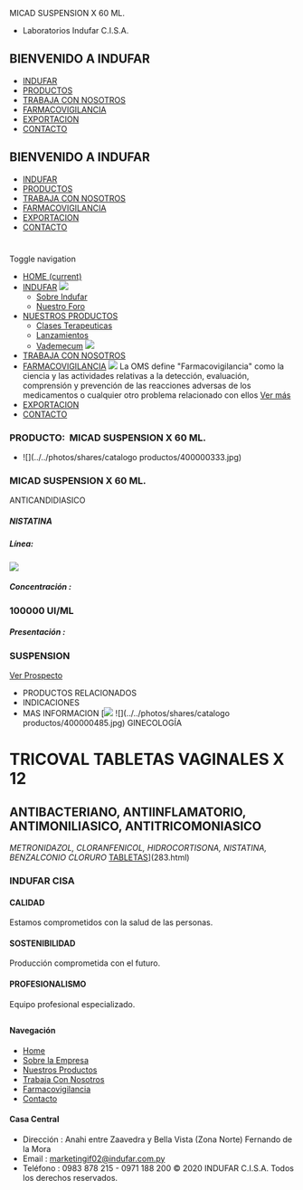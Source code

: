 MICAD SUSPENSION X 60 ML.
- Laboratorios Indufar C.I.S.A.
## BIENVENIDO A INDUFAR
* [INDUFAR](187.html#)
* [PRODUCTOS](187.html#)
* [TRABAJA CON NOSOTROS](187.html#)
* [FARMACOVIGILANCIA](187.html#)
* [EXPORTACION](187.html#)
* [CONTACTO](187.html#)
## BIENVENIDO A INDUFAR
* [INDUFAR](../../index.html)
* [PRODUCTOS](../../productos.html)
* [TRABAJA CON NOSOTROS](../../trabaja_con_nosotros.html)
* [FARMACOVIGILANCIA](../../farmacovigilancia.html)
* [EXPORTACION](../../exportacion.html)
* [CONTACTO](../../contacto.html)
# 
Toggle navigation
* [HOME (current)](../../index.html)
* [INDUFAR](187.html#) 
  [![ ](../../photos/shares/Sistema/Menu/indufar_menul.jpg)](../../institucional.html)
  - [Sobre Indufar](../../institucional.html)
  - [Nuestro Foro](../../blog.html)
* [NUESTROS PRODUCTOS](187.html#) 
  - [Clases Terapeuticas](../clases_terapeuticas.html)
  - [Lanzamientos](../lanzamientos.html)
  - [Vademecum](../../productos.html)
  [![ ](../../photos/shares/Sistema/Menu/productos.png)](../../productos.html)
* [TRABAJA CON NOSOTROS](../../trabaja_con_nosotros.html)
* [FARMACOVIGILANCIA](187.html#) 
  [![ ](../../photos/shares/Sistema/Menu/TUBOS.png)](../../farmacovigilancia.html)
  La OMS define "Farmacovigilancia" como la ciencia y las actividades relativas a la detección, evaluación, comprensión y prevención de las reacciones adversas de los medicamentos o cualquier otro problema relacionado con ellos
  [Ver más](../../farmacovigilancia.html)
* [EXPORTACION](../../exportacion.html)
* [CONTACTO](../../contacto.html)
### PRODUCTO:  MICAD SUSPENSION X 60 ML.
* ![](../../photos/shares/catalogo productos/400000333.jpg)
### **MICAD SUSPENSION X 60 ML.**
ANTICANDIDIASICO
##### **NISTATINA**
##### **Línea:**
[![](../../photos/shares/Laboratorios/lab_indufar.png)](../linea/1.html)
##### **Concentración :**
### 100000 UI/ML
##### **Presentación :**
### SUSPENSION
[Ver Prospecto](https://www.indufar.com.py/files/shares/prospectos/400000333.pdf)
* PRODUCTOS RELACIONADOS
* INDICACIONES
* MAS INFORMACION
[![](../../photos/shares/Laboratorios/lab_indufar.png)
![](../../photos/shares/catalogo productos/400000485.jpg)
GINECOLOGÍA
# TRICOVAL TABLETAS VAGINALES X 12
## ANTIBACTERIANO, ANTIINFLAMATORIO, ANTIMONILIASICO, ANTITRICOMONIASICO
*METRONIDAZOL, CLORANFENICOL, HIDROCORTISONA, NISTATINA, BENZALCONIO CLORURO*
[TABLETAS](187.html#)](283.html)
### INDUFAR CISA
#### CALIDAD
Estamos comprometidos con la salud de las personas.
#### SOSTENIBILIDAD
Producción comprometida con el futuro.
#### PROFESIONALISMO
Equipo profesional especializado.
## 
#### Navegación
* [Home](../../index.html)
* [Sobre la Empresa](../../institucional.html)
* [Nuestros Productos](../../productos.html)
* [Trabaja Con Nosotros](../../trabaja_con_nosotros.html)
* [Farmacovigilancia](../../farmacovigilancia.html)
* [Contacto](../../contacto.html)
#### Casa Central
* Dirección : Anahi entre Zaavedra y Bella Vista (Zona Norte) Fernando de la Mora
* Email : [marketingif02@indufar.com.py](mailto:marketingif02@indufar.com.py)
* Teléfono : 0983 878 215 - 0971 188 200
© 2020 INDUFAR C.I.S.A. Todos los derechos reservados.